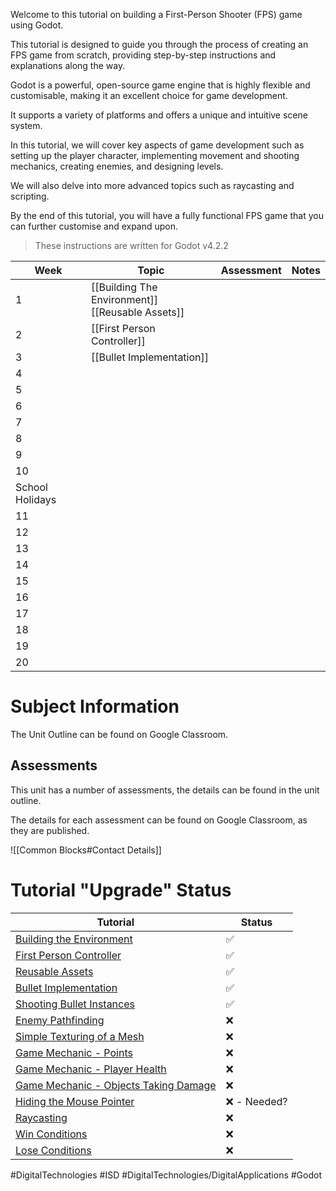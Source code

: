 Welcome to this tutorial on building a First-Person Shooter (FPS) game using Godot.   
  
This tutorial is designed to guide you through the process of creating an FPS game from scratch, providing step-by-step instructions and explanations along the way.  
  
Godot is a powerful, open-source game engine that is highly flexible and customisable, making it an excellent choice for game development.   
  
It supports a variety of platforms and offers a unique and intuitive scene system.    
  
In this tutorial, we will cover key aspects of game development such as setting up the player character, implementing movement and shooting mechanics, creating enemies, and designing levels.   
  
We will also delve into more advanced topics such as raycasting and scripting.    
  
By the end of this tutorial, you will have a fully functional FPS game that you can further customise and expand upon.   
  
> These instructions are written for Godot v4.2.2  


| Week            | Topic                                                | Assessment | Notes |
| --------------- | ---------------------------------------------------- | ---------- | ----- |
| 1               | [[Building The Environment]] <br>[[Reusable Assets]] |            |       |
| 2               | [[First Person Controller]]                          |            |       |
| 3               | [[Bullet Implementation]]                            |            |       |
| 4               |                                                      |            |       |
| 5               |                                                      |            |       |
| 6               |                                                      |            |       |
| 7               |                                                      |            |       |
| 8               |                                                      |            |       |
| 9               |                                                      |            |       |
| 10              |                                                      |            |       |
| School Holidays |                                                      |            |       |
| 11              |                                                      |            |       |
| 12              |                                                      |            |       |
| 13              |                                                      |            |       |
| 14              |                                                      |            |       |
| 15              |                                                      |            |       |
| 16              |                                                      |            |       |
| 17              |                                                      |            |       |
| 18              |                                                      |            |       |
| 19              |                                                      |            |       |
| 20              |                                                      |            |       |

# Subject Information

The Unit Outline can be found on Google Classroom.

## Assessments

This unit has a number of assessments, the details can be found in the unit outline.

The details for each assessment can be found on Google Classroom, as they are published.

![[Common Blocks#Contact Details]]
  
# Tutorial "Upgrade" Status  

| **Tutorial**                                                          | **Status**  |  
|-----------------------------------------------------------------------|-------------|  
| [Building the Environment](Building%20The%20Environment.md)   | ✅           |  
| [First Person Controller](First%20Person%20Controller.md)       | ✅           |  
| [Reusable Assets](Reusable%20Assets.md)                       | ✅           |  
| [Bullet Implementation](Bullet%20Implementation.md)           | ✅           |  
| [Shooting Bullet Instances](Shooting%20Bullet%20Instances.md)   | ✅           |  
| [Enemy Pathfinding](Enemy%20Pathfinding.md)                   | ❌           |  
| [Simple Texturing of a Mesh](Simple%20Texturing%20of%20a%20Mesh.md) | ❌           |  
| [Game Mechanic - Points](Points.md)                                   | ❌           |  
| [Game Mechanic - Player Health](ISD/2%20-%20Digital%20Applications/topics/Player%20Health.md)                     | ❌           |  
| [Game Mechanic - Objects Taking Damage](Objects%20Taking%20Damage.md)     | ❌           |  
| [Hiding the Mouse Pointer](Hiding%20the%20Mouse%20Pointer.md)               | ❌ - Needed? |  
| [Raycasting](Raycasting.md)                                   | ❌           |  
| [Win Conditions](Win%20Conditions.md)                         | ❌           |  
| [Lose Conditions](Lose%20Conditions.md)                       | ❌           |
#DigitalTechnologies #ISD #DigitalTechnologies/DigitalApplications #Godot
